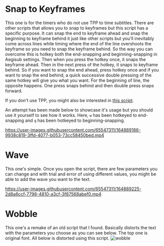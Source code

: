# Snap to Keyframes

This one is for the timers who do not use TPP to time subtitles. There are other scripts that allows you to snap to keyframes but this script has a specific purpose. It can snap the end to keyframe ahead and snap the beginning to keyframe behind it just like other scripts but you'll inevitably come across lines while timing where the end of the line overshoots the keyframe so you need to snap the keyframe behind. So the way you can overcome this is hotkey both the end-snapping and beginning-snapping in Aegisub settings. Then when you press the hotkey once, it snaps the keyframe ahead. Then in the next press of the hotkey, it snaps to keyframe behind. So if you want to snap the end ahead, press hotkey once and if you want to snap the end behind, a quick successive double pressing of the same hotkey will give you what you want. For the beginning of line, the opposite happens. One press snaps behind and then double press snaps forward.

If you don't use TPP, you might also be interested in [this script](https://github.com/The0x539/Aegisub-Scripts/blob/trunk/src/0x.JoinPrevious.lua).

An attempt has been made below to showcase it's usage but you should use it yourself to see how it works. Here, `w` has been hotkeyed to end-snapping and `q` has been hotkeyed to beginning-snapping.



https://user-images.githubusercontent.com/65547311/164889186-9938c819-3ffd-4077-b053-73cc58450bed.mp4

# Wave

This one's simple. Once you open the script, there are few parameters you can change and with trial and error of using different values, you might be able to add the wave you want to the text.


https://user-images.githubusercontent.com/65547311/164889225-2d8a6ccf-7798-4810-a3cf-3f87568abef0.mp4

# Wobble

This one's a remake of an old script that I found. Basically distorts the text with the parameters you choose as you can see below. The top one is original font. All below is distorted using this script.
![wobble](https://user-images.githubusercontent.com/65547311/164889279-7a7601cb-88ed-4dde-b444-4f4a4d273df6.png)
